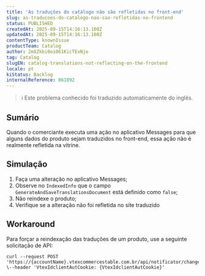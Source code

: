 ```yaml
---
title: 'As traduções do catálogo não são refletidas no front-end'
slug: as-traducoes-do-catalogo-nao-sao-refletidas-no-frontend
status: PUBLISHED
createdAt: 2025-09-15T14:16:13.100Z
updatedAt: 2025-09-15T14:16:13.100Z
contentType: knownIssue
productTeam: Catalog
author: 2mXZkbi0oi061KicTExNjo
tag: Catalog
slugEN: catalog-translations-not-reflecting-on-the-frontend
locale: pt
kiStatus: Backlog
internalReference: 861892
---
```


>ℹ️ Este problema conhecido foi traduzido automaticamente do inglês.

## Sumário


Quando o comerciante executa uma ação no aplicativo Messages para que alguns dados do produto sejam traduzidos no front-end, essa ação não é realmente refletida na vitrine.
## Simulação



1. Faça uma alteração no aplicativo Messages;
2. Observe no `IndexedInfo` que o campo `GenerateAndSaveTranslationsDocument` está definido como `false`;
3. Não reindexe o produto;
4. Verifique se a alteração não foi refletida no site traduzido
## Workaround


Para forçar a reindexação das traduções de um produto, use a seguinte solicitação de API:

    curl --request POST 'https://{accountName}.vtexcommercestable.com.br/api/notificator/changenotification/{productId}/translation' \--header 'VtexIdclientAutCookie: {VtexIdclientAutCookie}'



